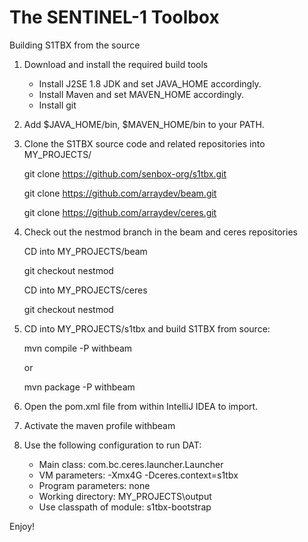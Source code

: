 The SENTINEL-1 Toolbox
======================

Building S1TBX from the source

1. Download and install the required build tools
	* Install J2SE 1.8 JDK and set JAVA_HOME accordingly. 
	* Install Maven and set MAVEN_HOME accordingly. 
	* Install git
2. Add $JAVA_HOME/bin, $MAVEN_HOME/bin to your PATH.

3. Clone the S1TBX source code and related repositories into MY_PROJECTS/

	git clone https://github.com/senbox-org/s1tbx.git
	
	git clone https://github.com/arraydev/beam.git
	
	git clone https://github.com/arraydev/ceres.git
	
4. Check out the nestmod branch in the beam and ceres repositories

	CD into MY_PROJECTS/beam
	
	git checkout nestmod
	
	CD into MY_PROJECTS/ceres
	
	git checkout nestmod
	
5. CD into MY_PROJECTS/s1tbx and build S1TBX from source: 

	mvn compile -P withbeam
	
	or 
	
	mvn package -P withbeam
	
6. Open the pom.xml file from within IntelliJ IDEA to import.
7. Activate the maven profile withbeam
8. Use the following configuration to run DAT:

    * Main class: com.bc.ceres.launcher.Launcher
    * VM parameters: -Xmx4G -Dceres.context=s1tbx
    * Program parameters: none
    * Working directory: MY_PROJECTS\output
    * Use classpath of module: s1tbx-bootstrap


Enjoy!
